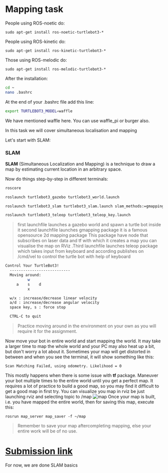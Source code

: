# Mapping task

People using ROS-noetic do:

`sudo apt-get install ros-noetic-turtlebot3-*`

People using ROS-kinetic do:

`sudo apt-get install ros-kinetic-turtlebot3-*`

Those using ROS-melodic do:

`sudo apt-get install ros-melodic-turtlebot3-*`

After the installation:

```bash
cd ~
nano .bashrc
```

At the end of your .bashrc file add this line:

```bash
export TURTLEBOT3_MODEL=waffle
```


We have mentioned waffle here. You can use waffle_pi or burger also.

In this task we will cover simultaneous localisation and mapping



Let's start with SLAM:

### SLAM

**SLAM** (Simultaneous Localization and Mapping) is a technique to draw a map by estimating current location in an arbitrary space. 

Now do things step-by-step in different terminals:
```bash
roscore

roslaunch turtlebot3_gazebo turtlebot3_world.launch

roslaunch turtlebot3_slam turtlebot3_slam.launch slam_methods:=gmapping

roslaunch turtlebot3_teleop turtlebot3_teleop_key.launch

```
>first launchfile launches a gazebo world and spawn a turtle bot inside it
>second launchfile launches gmapping package it is a famous opensource 2d mapping package This package have node that subscribes on laser data and tf with which it creates a map you can visualise the map on RViz
>.Third launchfile launches teleop package which takes input from keyboard and according publishes on /cmd/vel to control the turtle bot with help of keyboard
```bash
Control Your TurtleBot3!
  ---------------------------
  Moving around:
          w
     a    s    d
          x

  w/x : increase/decrease linear velocity
  a/d : increase/decrease angular velocity
  space key, s : force stop

  CTRL-C to quit

```

> Practice moving around in the environment on your own as you will require it for the assignment.


Now move your bot in entire world and start mapping the world.
It may take a larger time to map the whole world and your PC may also heat up a bit, but don't worry a lot about it.
Sometimes your map will get distorted in between and when you see the terminal, it will show something like this:

 `Scan Matching Failed, using odometry. Likelihood = 0`

This mostly happens when there is some issue with **tf** package. Maneuver your bot multiple times to the entire world until you get a perfect map.
It requires a lot of practice to build a good map, so you may find it difficult to get a good map in first try. 
You can visualize you map in rviz be just launching rviz and selecting topic to /map
![map](https://github.com/panchal-harsh/Robotics-Camp-2023/blob/main/Phase1-Week2/ROS_specialization/images/14629942916859263.png)
Once your map is built, i.e. you have mapped the entire world, then for saving this map, execute this:

`rosrun map_server map_saver -f ~/map`
> Remember to save your map aftercompleting mapping, else your entire work will be of no use.

# [Submission link ](https://forms.gle/YEZacNvAEBcZq3pAA)

For now, we are done SLAM basics
